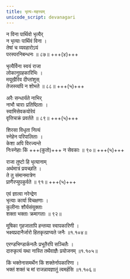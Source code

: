 ```yaml
---
title: भृत्य-महत्त्वम्
unicode_script: devanagari
---
```


न विना पार्थिवो भृत्यैर्  
न भृत्याः पार्थिवं विना ।  
तेषां च व्यवहारोऽयं  
परस्परनिबन्धनः ॥ ८७॥ +++(४)+++

भृत्यैर्विना स्वयं राजा  
लोकानुग्रहकारिभिः ।  
मयूखैरिव दीप्तांशुस्  
तेजस्व्यपि न शोभते ॥ ८८॥ +++(५)+++

अरैः सन्धार्यते नाभिर्  
नाभौ चाराः प्रतिष्ठिताः ।  
स्वामिसेवकयोरेवं  
वृत्तिचक्रं प्रवर्तते ॥ ८९॥ +++(५)+++

शिरसा विधृता नित्यं  
स्नेहेन परिपालिताः ।  
केशा अपि विरज्यन्ते  
निःस्नेहाः किं +++(कुतो)+++ न सेवकाः ॥ ९०॥ +++(५)+++

राजा तुष्टो हि भृत्यानाम्  
अर्थमात्रं प्रयच्छति ।  
ते तु संमानमात्रेण  
प्राणैरप्युपकुर्वते ॥ ९१॥ +++(५)+++

एवं ज्ञात्वा नरेन्द्रेण  
भृत्याः कार्या विचक्षणाः ।  
कुलीनाः शौर्यसंयुक्ताः  
शक्ता भक्ताः क्रमागताः ॥ ९२॥

मूषिका गृहजातापि हन्तव्या स्वापकारिणी ।  
भक्ष्यप्रदानैर्जारो हितकृत्प्राप्यते जनैः ॥१.१०४॥  

एरण्डभिण्डार्कनलैः प्रभूतैरपि सञ्चितैः ।    
दारुकृत्यं यथा नास्ति तथैवाज्ञैः प्रयोजनम् ॥१.१०५॥  

किं भक्तेनासमर्थेन किं शक्तेर्नापकारिणा ।  
भक्तं शक्तं च मां राजन्नावज्ञातुं त्वमर्हसि ॥१.१०६॥
